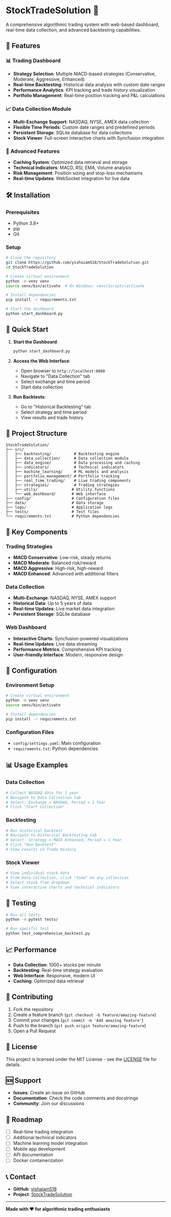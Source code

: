 # StockTradeSolution 🚀

A comprehensive algorithmic trading system with web-based dashboard, real-time data collection, and advanced backtesting capabilities.

## 🌟 Features

### 📊 **Trading Dashboard**
- **Strategy Selection**: Multiple MACD-based strategies (Conservative, Moderate, Aggressive, Enhanced)
- **Real-time Backtesting**: Historical data analysis with custom date ranges
- **Performance Analytics**: KPI tracking and trade history visualization
- **Portfolio Management**: Real-time position tracking and P&L calculations

### 📈 **Data Collection Module**
- **Multi-Exchange Support**: NASDAQ, NYSE, AMEX data collection
- **Flexible Time Periods**: Custom date ranges and predefined periods
- **Persistent Storage**: SQLite database for data collections
- **Stock Viewer**: Full-screen interactive charts with Syncfusion integration

### 🔧 **Advanced Features**
- **Caching System**: Optimized data retrieval and storage
- **Technical Indicators**: MACD, RSI, EMA, Volume analysis
- **Risk Management**: Position sizing and stop-loss mechanisms
- **Real-time Updates**: WebSocket integration for live data

## 🛠️ Installation

### Prerequisites
- Python 3.8+
- pip
- Git

### Setup
```bash
# Clone the repository
git clone https://github.com/yishaiam518/StockTradeSolution.git
cd StockTradeSolution

# Create virtual environment
python -m venv venv
source venv/bin/activate  # On Windows: venv\Scripts\activate

# Install dependencies
pip install -r requirements.txt

# Start the dashboard
python start_dashboard.py
```

## 🚀 Quick Start

1. **Start the Dashboard**:
   ```bash
   python start_dashboard.py
   ```

2. **Access the Web Interface**:
   - Open browser to `http://localhost:8080`
   - Navigate to "Data Collection" tab
   - Select exchange and time period
   - Start data collection

3. **Run Backtests**:
   - Go to "Historical Backtesting" tab
   - Select strategy and time period
   - View results and trade history

## 📁 Project Structure

```
StockTradeSolution/
├── src/
│   ├── backtesting/          # Backtesting engine
│   ├── data_collection/      # Data collection module
│   ├── data_engine/          # Data processing and caching
│   ├── indicators/           # Technical indicators
│   ├── machine_learning/     # ML models and analysis
│   ├── portfolio_management/ # Portfolio tracking
│   ├── real_time_trading/    # Live trading components
│   ├── strategies/           # Trading strategies
│   ├── utils/               # Utility functions
│   └── web_dashboard/       # Web interface
├── config/                  # Configuration files
├── data/                    # Data storage
├── logs/                    # Application logs
├── tests/                   # Test files
└── requirements.txt         # Python dependencies
```

## 🎯 Key Components

### **Trading Strategies**
- **MACD Conservative**: Low-risk, steady returns
- **MACD Moderate**: Balanced risk/reward
- **MACD Aggressive**: High-risk, high-reward
- **MACD Enhanced**: Advanced with additional filters

### **Data Collection**
- **Multi-Exchange**: NASDAQ, NYSE, AMEX support
- **Historical Data**: Up to 5 years of data
- **Real-time Updates**: Live market data integration
- **Persistent Storage**: SQLite database

### **Web Dashboard**
- **Interactive Charts**: Syncfusion-powered visualizations
- **Real-time Updates**: Live data streaming
- **Performance Metrics**: Comprehensive KPI tracking
- **User-friendly Interface**: Modern, responsive design

## 🔧 Configuration

### Environment Setup
```bash
# Create virtual environment
python -m venv venv
source venv/bin/activate

# Install dependencies
pip install -r requirements.txt
```

### Configuration Files
- `config/settings.yaml`: Main configuration
- `requirements.txt`: Python dependencies

## 📊 Usage Examples

### Data Collection
```python
# Collect NASDAQ data for 1 year
# Navigate to Data Collection tab
# Select: Exchange = NASDAQ, Period = 1 Year
# Click "Start Collection"
```

### Backtesting
```python
# Run historical backtest
# Navigate to Historical Backtesting tab
# Select: Strategy = MACD Enhanced, Period = 1 Year
# Click "Run Backtest"
# View results in Trade History
```

### Stock Viewer
```python
# View individual stock data
# From Data Collection, click "View" on any collection
# Select stock from dropdown
# View interactive charts and technical indicators
```

## 🧪 Testing

```bash
# Run all tests
python -m pytest tests/

# Run specific test
python test_comprehensive_backtest.py
```

## 📈 Performance

- **Data Collection**: 1000+ stocks per minute
- **Backtesting**: Real-time strategy evaluation
- **Web Interface**: Responsive, modern UI
- **Caching**: Optimized data retrieval

## 🤝 Contributing

1. Fork the repository
2. Create a feature branch (`git checkout -b feature/amazing-feature`)
3. Commit your changes (`git commit -m 'Add amazing feature'`)
4. Push to the branch (`git push origin feature/amazing-feature`)
5. Open a Pull Request

## 📝 License

This project is licensed under the MIT License - see the [LICENSE](LICENSE) file for details.

## 🆘 Support

- **Issues**: Create an issue on GitHub
- **Documentation**: Check the code comments and docstrings
- **Community**: Join our discussions

## 🔮 Roadmap

- [ ] Real-time trading integration
- [ ] Additional technical indicators
- [ ] Machine learning model integration
- [ ] Mobile app development
- [ ] API documentation
- [ ] Docker containerization

## 📞 Contact

- **GitHub**: [yishaiam518](https://github.com/yishaiam518)
- **Project**: [StockTradeSolution](https://github.com/yishaiam518/StockTradeSolution)

---

**Made with ❤️ for algorithmic trading enthusiasts** 